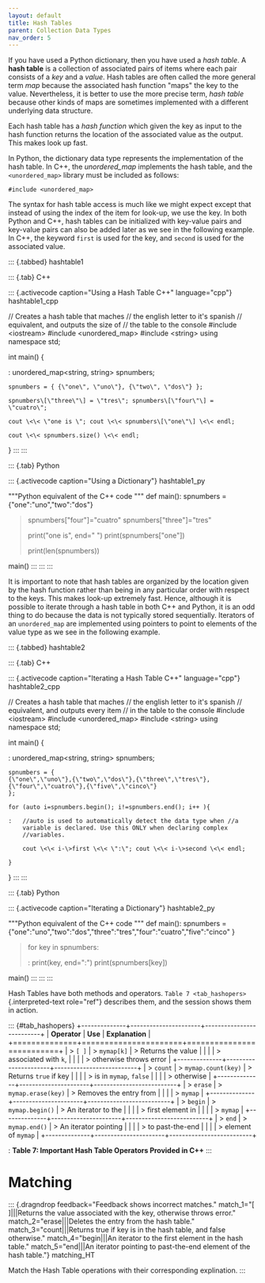 ```yaml
---
layout: default
title: Hash Tables
parent: Collection Data Types
nav_order: 5
---
```


If you have used a Python dictionary, then you have used a *hash table*.
A **hash table** is a collection of associated pairs of items where each
pair consists of a *key* and a *value*. Hash tables are often called the
more general term *map* because the associated hash function \"maps\"
the key to the value. Nevertheless, it is better to use the more precise
term, *hash table* because other kinds of maps are sometimes implemented
with a different underlying data structure.

Each hash table has a *hash function* which given the key as input to
the hash function returns the location of the associated value as the
output. This makes look up fast.

In Python, the dictionary data type represents the implementation of the
hash table. In C++, the *unordered_map* implements the hash table, and
the `<unordered_map>` library must be included as follows:

    #include <unordered_map>

The syntax for hash table access is much like we might expect except
that instead of using the index of the item for look-up, we use the key.
In both Python and C++, hash tables can be initialized with key-value
pairs and key-value pairs can also be added later as we see in the
following example. In C++, the keyword `first` is used for the key, and
`second` is used for the associated value.

::: {.tabbed}
hashtable1

::: {.tab}
C++

::: {.activecode caption="Using a Hash Table C++" language="cpp"}
hashtable1_cpp

// Creates a hash table that maches // the english letter to it\'s
spanish // equivalent, and outputs the size of // the table to the
console \#include \<iostream\> \#include \<unordered_map\> \#include
\<string\> using namespace std;

int main() {

:   unordered_map\<string, string\> spnumbers;

    spnumbers = { {\"one\", \"uno\"}, {\"two\", \"dos\"} };

    spnumbers\[\"three\"\] = \"tres\"; spnumbers\[\"four\"\] =
    \"cuatro\";

    cout \<\< \"one is \"; cout \<\< spnumbers\[\"one\"\] \<\< endl;

    cout \<\< spnumbers.size() \<\< endl;

}
:::
:::

::: {.tab}
Python

::: {.activecode caption="Using a Dictionary"}
hashtable1_py

\"\"\"Python equivalent of the C++ code \"\"\" def main(): spnumbers =
{\"one\":\"uno\",\"two\":\"dos\"}

> spnumbers\[\"four\"\]=\"cuatro\" spnumbers\[\"three\"\]=\"tres\"
>
> print(\"one is\", end=\" \") print(spnumbers\[\"one\"\])
>
> print(len(spnumbers))

main()
:::
:::
:::

It is important to note that hash tables are organized by the location
given by the hash function rather than being in any particular order
with respect to the keys. This makes look-up extremely fast. Hence,
although it is possible to iterate through a hash table in both C++ and
Python, it is an odd thing to do because the data is not typically
stored sequentially. Iterators of an `unordered_map` are implemented
using pointers to point to elements of the value type as we see in the
following example.

::: {.tabbed}
hashtable2

::: {.tab}
C++

::: {.activecode caption="Iterating a Hash Table C++" language="cpp"}
hashtable2_cpp

// Creates a hash table that maches // the english letter to it\'s
spanish // equivalent, and outputs every item // in the table to the
console \#include \<iostream\> \#include \<unordered_map\> \#include
\<string\> using namespace std;

int main() {

:   unordered_map\<string, string\> spnumbers;

    spnumbers = {
    {\"one\",\"uno\"},{\"two\",\"dos\"},{\"three\",\"tres\"},{\"four\",\"cuatro\"},{\"five\",\"cinco\"}
    };

    for (auto i=spnumbers.begin(); i!=spnumbers.end(); i++ ){

    :   //auto is used to automatically detect the data type when //a
        variable is declared. Use this ONLY when declaring complex
        //variables.

        cout \<\< i-\>first \<\< \":\"; cout \<\< i-\>second \<\< endl;

    }

}
:::
:::

::: {.tab}
Python

::: {.activecode caption="Iterating a Dictionary"}
hashtable2_py

\"\"\"Python equivalent of the C++ code \"\"\" def main(): spnumbers =
{\"one\":\"uno\",\"two\":\"dos\",\"three\":\"tres\",\"four\":\"cuatro\",\"five\":\"cinco\"
}

> for key in spnumbers:
>
> :   print(key, end=\":\") print(spnumbers\[key\])

main()
:::
:::
:::

Hash Tables have both methods and operators.
`Table 7 <tab_hashopers>`{.interpreted-text role="ref"} describes them,
and the session shows them in action.

::: {#tab_hashopers}
+--------------+----------------------+--------------------------+
| **Operator** | **Use**              | **Explanation**          |
+==============+======================+==========================+
| > `[ ]`      | > `mymap[k]`         | > Returns the value      |
|              |                      | > associated with `k`,   |
|              |                      | > otherwise throws error |
+--------------+----------------------+--------------------------+
| > `count`    | > `mymap.count(key)` | > Returns `true` if key  |
|              |                      | > is in `mymap`, `false` |
|              |                      | > otherwise              |
+--------------+----------------------+--------------------------+
| > `erase`    | > `mymap.erase(key)` | > Removes the entry from |
|              |                      | > `mymap`                |
+--------------+----------------------+--------------------------+
| > `begin`    | > `mymap.begin()`    | > An iterator to the     |
|              |                      | > first element in       |
|              |                      | > `mymap`                |
+--------------+----------------------+--------------------------+
| > `end`      | > `mymap.end()`      | > An iterator pointing   |
|              |                      | > to past-the-end        |
|              |                      | > element of `mymap`     |
+--------------+----------------------+--------------------------+

: **Table 7: Important Hash Table Operators Provided in C++**
:::

# Matching

::: {.dragndrop feedback="Feedback shows incorrect matches." match_1="[ ]|||Returns the value associated with the key, otherwise throws error." match_2="erase|||Deletes the entry from the hash table." match_3="count|||Returns true if key is in the hash table, and false otherwise." match_4="begin|||An iterator to the first element in the hash table." match_5="end|||An iterator pointing to past-the-end element of the hash table."}
matching_HT

Match the Hash Table operations with their corresponding explination.
:::
